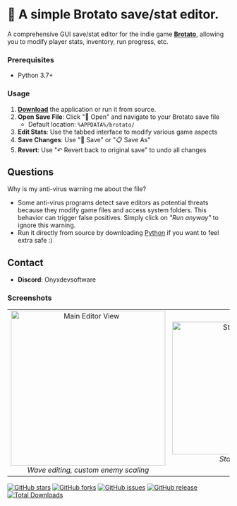 # 🥔 A simple Brotato save/stat editor.

A comprehensive GUI save/stat editor for the indie game [**Brotato**](https://store.steampowered.com/app/1942280/Brotato/), allowing you to modify player stats, inventory, run progress, etc.

### Prerequisites
- Python 3.7+

### Usage
1. [**Download**](https://github.com/Onyxdevsoftware/Brotato-stat-editor/releases/download/brotato/brotato.stat.editor.exe) the application or run it from source.
2. **Open Save File**: Click "📁 Open" and navigate to your Brotato save file
   - Default location: `%APPDATA%/brotato/`
3. **Edit Stats**: Use the tabbed interface to modify various game aspects
4. **Save Changes**: Use "💾 Save" or "📋 Save As"
5. **Revert**: Use "↶ Revert back to original save" to undo all changes

## Questions
Why is my anti-virus warning me about the file?
- Some anti-virus programs detect save editors as potential threats because they modify game files and access system folders. This behavior can trigger false positives. Simply click on *"Run anyway"* to ignore this warning.
- Run it directly from source by downloading [Python](https://www.python.org/downloads/) if you want to feel extra safe :)

## Contact
- **Discord**: Onyxdevsoftware
  
### Screenshots

<table>
  <tr>
    <td align="center">
      <img src="https://github.com/user-attachments/assets/adf64912-ebff-4fbe-bd13-4aaa44de5f3a" width="350" alt="Main Editor View" /><br>
      <em>Wave editing, custom enemy scaling</em>
    </td>
    <td align="center">
      <img src="https://github.com/user-attachments/assets/b4130cc2-2279-4ed1-978f-159e5fbfd050" width="300" alt="Stat Editing" /><br>
      <em>Stat Editing</em>
    </td>
    <td align="center">
      <img src="https://github.com/user-attachments/assets/1b2aaa15-c232-4e80-908c-555f4f567e2f" width="150" alt="Inventory View" /><br>
      <em>Modified stats</em>
    </td>
  </tr>
</table>

[![GitHub stars](https://img.shields.io/github/stars/Onyxdevsoftware/Brotato-stat-editor?style=social)](https://github.com/Onyxdevsoftware/Brotato-stat-editor/stargazers)
[![GitHub forks](https://img.shields.io/github/forks/Onyxdevsoftware/Brotato-stat-editor?style=social)](https://github.com/Onyxdevsoftware/Brotato-stat-editor/network/members)
[![GitHub issues](https://img.shields.io/github/issues/Onyxdevsoftware/Brotato-stat-editor)](https://github.com/Onyxdevsoftware/Brotato-stat-editor/issues)
[![GitHub release](https://img.shields.io/github/v/release/Onyxdevsoftware/Brotato-stat-editor)](https://github.com/Onyxdevsoftware/Brotato-stat-editor/releases/latest)
[![Total Downloads](https://img.shields.io/github/downloads/Onyxdevsoftware/Brotato-stat-editor/total)](https://github.com/Onyxdevsoftware/Brotato-stat-editor/releases)

<meta name="keywords" content="Brotato stat editor, Brotato save editor, Brotato tool, Brotato mod, Brotato hack, Brotato save file editor, Brotato character editor, Brotato game editor, Brotato cheat tool, Brotato customization, Brotato gameplay editor, Brotato utility, Brotato save manager">
<meta name="description" content="Brotato stat and save editor GUI tool for modifying player stats, inventory, and run progress in the indie game Brotato. Easy to use, safe, and open source.">










